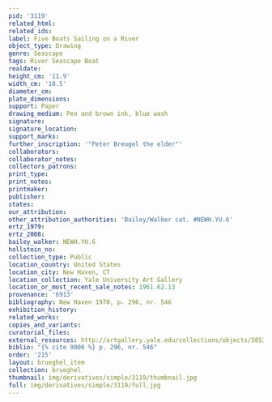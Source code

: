 ```yaml
---
pid: '3119'
related_html: 
related_ids: 
label: Five Boats Sailing on a River
object_type: Drawing
genre: Seascape
tags: River Seascape Boat
realdate: 
height_cm: '11.9'
width_cm: '18.5'
diameter_cm: 
plate_dimensions: 
support: Paper
drawing_medium: Pen and brown ink, blue wash
signature: 
signature_location: 
support_marks: 
further_inscription: '"Peter Breugel the elder"'
collaborators: 
collaborator_notes: 
collectors_patrons: 
print_type: 
print_notes: 
printmaker: 
publisher: 
states: 
our_attribution: 
other_attribution_authorities: 'Bailey/Walker cat. #NEWH.YU.6'
ertz_1979: 
ertz_2008: 
bailey_walker: NEWH.YU.6
hollstein_no: 
collection_type: Public
location_country: United States
location_city: New Haven, CT
location_collection: Yale University Art Gallery
location_or_most_recent_sale_notes: 1961.62.13
provenance: '6913'
bibliography: New Haven 1970, p. 296, nr. 546
exhibition_history: 
related_works: 
copies_and_variants: 
curatorial_files: 
external_resources: http://artgallery.yale.edu/collections/objects/58538
biblio: "{% cite 9006 %} p. 296, nr. 546"
order: '215'
layout: brueghel_item
collection: brueghel
thumbnail: img/derivatives/simple/3119/thumbnail.jpg
full: img/derivatives/simple/3119/full.jpg
---
```

